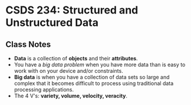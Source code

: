 # CSDS 234: Structured and Unstructured Data

## Class Notes

- **Data** is a collection of **objects** and their **attributes**.
- You have a *big data problem* when you have more data than is easy to work
with on your device and/or constraints.
- **Big data** is when you have a collection of data sets so large and complex
that it becomes difficult to process using traditional data processing
applications.
- The 4 V's: **variety, volume, velocity, veracity**.